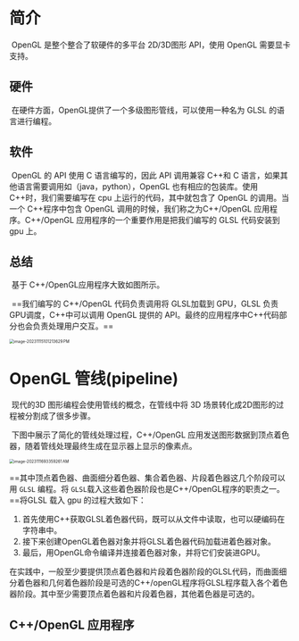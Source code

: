 # 简介

​	OpenGL 是整个整合了软硬件的多平台 2D/3D图形 API，使用 OpenGL 需要显卡支持。

## 硬件

​	在硬件方面，OpenGL提供了一个多级图形管线，可以使用一种名为 GLSL 的语言进行编程。

## 软件

​	OpenGL 的 API 使用 C 语言编写的，因此 API 调用兼容 C++和 C 语言，如果其他语言需要调用如（java，python），OpenGL 也有相应的包装库。使用 C++时，我们需要编写在 cpu 上运行的代码，其中就包含了 OpenGL 的调用。当一个 C++程序中包含 OpenGL 调用的时候，我们称之为C++/OpenGL 应用程序。C++/OpenGL 应用程序的一个重要作用是把我们编写的 GLSL 代码安装到gpu 上。

## 总结

​	基于 C++/OpenGL应用程序大致如图所示。

​	==我们编写的 C++/OpenGL 代码负责调用将 GLSL加载到 GPU，GLSL 负责 GPU调度，C++中可以调用 OpenGL 提供的 API。最终的应用程序中C++代码部分也会负责处理用户交互。==

<img src="https://raw.githubusercontent.com/yqm1995/pic_bed/master/images/image-20231115101213629%E2%80%AFPM.png" alt="image-20231115101213629 PM" style="zoom:50%;" />

# OpenGL 管线(pipeline)

​	现代的3D 图形编程会使用管线的概念，在管线中将 3D 场景转化成2D图形的过程被分割成了很多步骤。

​	下图中展示了简化的管线处理过程，C++/OpenGL 应用发送图形数据到顶点着色器，随着管线处理最终生成在显示器上显示的像素点。

<img src="https://raw.githubusercontent.com/yqm1995/pic_bed/master/images/image-2023111693359261%E2%80%AFAM.png" alt="image-2023111693359261 AM" style="zoom:50%;" />

​	==其中顶点着色器、曲面细分着色器、集合着色器、片段着色器这几个阶段可以用 `GLSL` 编程。将 `GLSL`载入这些着色器阶段也是C++/OpenGL程序的职责之一。==将GLSL 载入 gpu 的过程大致如下：

1. 首先使用C++获取GLSL着色器代码，既可以从文件中读取，也可以硬编码在字符串中。 
2. 接下来创建OpenGL着色器对象并将GLSL着色器代码加载进着色器对象。 
3. 最后，用OpenGL命令编译并连接着色器对象，并将它们安装进GPU。 

在实践中，一般至少要提供顶点着色器和片段着色器阶段的GLSL代码，而曲面细分着色器和几何着色器阶段是可选的C++/openGL程序将GLSL程序载入各个着色器阶段。其中至少需要顶点着色器和片段着色器，其他着色器是可选的。

## C++/OpenGL 应用程序

